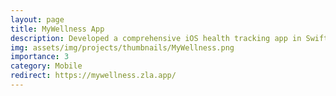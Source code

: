 ```yaml
---
layout: page
title: MyWellness App
description: Developed a comprehensive iOS health tracking app in Swift.
img: assets/img/projects/thumbnails/MyWellness.png
importance: 3
category: Mobile
redirect: https://mywellness.zla.app/
---
```

